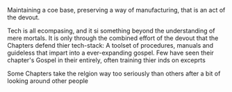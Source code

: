 Maintaining a coe base, preserving a way of manufacturing, that is an act of the devout. 

Tech is all ecompasing, and it si something beyond the understanding of mere mortals. It is only through the combined effort of the devout that the Chapters defend thier tech-stack: A toolset of procedures, manuals and guideless that impart into a ever-expanding gospel. Few have seen their chapter's Gospel in their entirely, often training thier inds on exceprts 

Some Chapters take the relgion way too seriously than others after a bit of looking around other people 